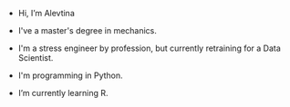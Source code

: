 - Hi, I’m Alevtina

- I've a master's degree in mechanics.
- I'm a stress engineer by profession, but currently retraining for a Data Scientist.
- I'm programming in Python.
- I’m currently learning R.

<!---
alevtina-zabegaeva/alevtina-zabegaeva is a ✨ special ✨ repository because its `README.md` (this file) appears on your GitHub profile.
You can click the Preview link to take a look at your changes.
--->
